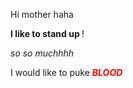 <html>
  <body>
    <p> Hi mother haha</p> 
  </body>
  </html>
  
  <html>
  <body>
    <p> <b> I like to stand up </b> ! </p>
    <p> <i> so so muchhhh </i> </p>
  </body>
  </html>
  
  <html> 
  <body>
    <p> I would like to puke <b> <i> <font color="red"> BLOOD </font> </b> </i> <p>
  </body>
  </html>
